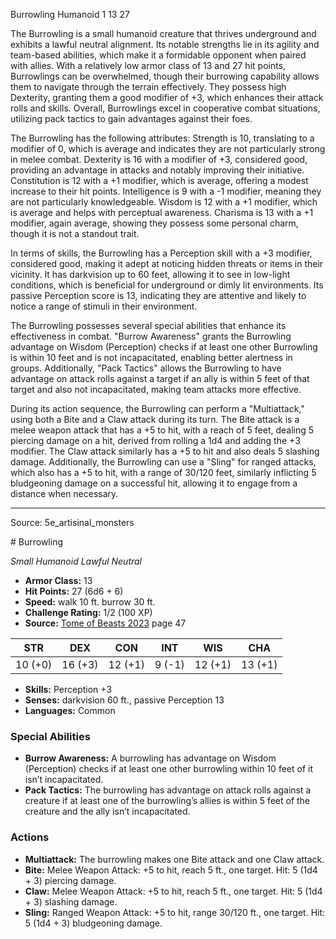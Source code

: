 <MonsterName/>Burrowling</MonsterName>
<CreatureType/>Humanoid</CreatureType>
<CR/>1</CR>
<AC/>13</AC>
<HP/>27</HP>
<summary>The Burrowling is a small humanoid creature that thrives underground and exhibits a lawful neutral alignment. Its notable strengths lie in its agility and team-based abilities, which make it a formidable opponent when paired with allies. With a relatively low armor class of 13 and 27 hit points, Burrowlings can be overwhelmed, though their burrowing capability allows them to navigate through the terrain effectively. They possess high Dexterity, granting them a good modifier of +3, which enhances their attack rolls and skills. Overall, Burrowlings excel in cooperative combat situations, utilizing pack tactics to gain advantages against their foes.</summary>

<detail>

The Burrowling has the following attributes: Strength is 10, translating to a modifier of 0, which is average and indicates they are not particularly strong in melee combat. Dexterity is 16 with a modifier of +3, considered good, providing an advantage in attacks and notably improving their initiative. Constitution is 12 with a +1 modifier, which is average, offering a modest increase to their hit points. Intelligence is 9 with a -1 modifier, meaning they are not particularly knowledgeable. Wisdom is 12 with a +1 modifier, which is average and helps with perceptual awareness. Charisma is 13 with a +1 modifier, again average, showing they possess some personal charm, though it is not a standout trait.

In terms of skills, the Burrowling has a Perception skill with a +3 modifier, considered good, making it adept at noticing hidden threats or items in their vicinity. It has darkvision up to 60 feet, allowing it to see in low-light conditions, which is beneficial for underground or dimly lit environments. Its passive Perception score is 13, indicating they are attentive and likely to notice a range of stimuli in their environment.

The Burrowling possesses several special abilities that enhance its effectiveness in combat. "Burrow Awareness" grants the Burrowling advantage on Wisdom (Perception) checks if at least one other Burrowling is within 10 feet and is not incapacitated, enabling better alertness in groups. Additionally, "Pack Tactics" allows the Burrowling to have advantage on attack rolls against a target if an ally is within 5 feet of that target and also not incapacitated, making team attacks more effective.

During its action sequence, the Burrowling can perform a "Multiattack," using both a Bite and a Claw attack during its turn. The Bite attack is a melee weapon attack that has a +5 to hit, with a reach of 5 feet, dealing 5 piercing damage on a hit, derived from rolling a 1d4 and adding the +3 modifier. The Claw attack similarly has a +5 to hit and also deals 5 slashing damage. Additionally, the Burrowling can use a "Sling" for ranged attacks, which also has a +5 to hit, with a range of 30/120 feet, similarly inflicting 5 bludgeoning damage on a successful hit, allowing it to engage from a distance when necessary.</detail>



---

Source: 5e_artisinal_monsters

<statblock>
# Burrowling

*Small* *Humanoid* *Lawful Neutral*

- **Armor Class:** 13
- **Hit Points:** 27 (6d6 + 6)
- **Speed:** walk 10 ft. burrow 30 ft.
- **Challenge Rating:** 1/2 (100 XP)
- **Source:** [Tome of Beasts 2023](https://koboldpress.com/kpstore/product/tome-of-beasts-1-2023-edition/) page 47

| STR | DEX | CON | INT | WIS | CHA |
| --- | --- | --- | --- | --- | --- |
| 10 (+0) | 16 (+3) | 12 (+1) | 9 (-1) | 12 (+1) | 13 (+1) |

- **Skills:** Perception +3
- **Senses:** darkvision 60 ft., passive Perception 13
- **Languages:** Common

### Special Abilities

- **Burrow Awareness:** A burrowling has advantage on Wisdom (Perception) checks if at least one other burrowling within 10 feet of it isn’t incapacitated.
- **Pack Tactics:** The burrowling has advantage on attack rolls against a creature if at least one of the burrowling’s allies is within 5 feet of the creature and the ally isn’t incapacitated.

### Actions

- **Multiattack:** The burrowling makes one Bite attack and one Claw attack.
- **Bite:** Melee Weapon Attack: +5 to hit, reach 5 ft., one target. Hit: 5 (1d4 + 3) piercing damage.
- **Claw:** Melee Weapon Attack: +5 to hit, reach 5 ft., one target. Hit: 5 (1d4 + 3) slashing damage.
- **Sling:** Ranged Weapon Attack: +5 to hit, range 30/120 ft., one target. Hit: 5 (1d4 + 3) bludgeoning damage.
</statblock>


